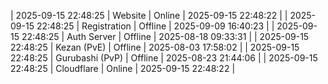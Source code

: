 | 2025-09-15 22:48:25 | Website | Online | 2025-09-15 22:48:22 |
| 2025-09-15 22:48:25 | Registration | Offline | 2025-09-09 16:40:23 |
| 2025-09-15 22:48:25 | Auth Server | Offline | 2025-08-18 09:33:31 |
| 2025-09-15 22:48:25 | Kezan (PvE) | Offline | 2025-08-03 17:58:02 |
| 2025-09-15 22:48:25 | Gurubashi (PvP) | Offline | 2025-08-23 21:44:06 |
| 2025-09-15 22:48:25 | Cloudflare | Online | 2025-09-15 22:48:22 |
